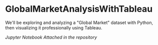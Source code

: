 # GlobalMarketAnalysisWithTableau
We'll be exploring and analyzing a "Global Market" dataset with Python, then visualizing it professionally using Tableau.

_Jupyter Notebook Attached in the repository_





